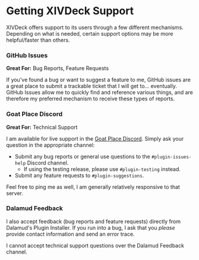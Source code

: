﻿# Getting XIVDeck Support

XIVDeck offers support to its users through a few different mechanisms. Depending on what is needed, certain
support options may be more helpful/faster than others. 

### GitHub Issues

**Great For:** Bug Reports, Feature Requests

If you've found a bug or want to suggest a feature to me, GitHub issues are a great place to submit a trackable
ticket that I will get to... eventually. GitHub Issues allow me to quickly find and reference various things,
and are therefore my preferred mechanism to receive these types of reports.

### Goat Place Discord

**Great For:** Technical Support

I am available for live support in the [Goat Place Discord](https://discord.gg/3NMcUV5). Simply ask your
question in the appropriate channel:

* Submit any bug reports or general use questions to the `#plugin-issues-help` Discord channel.
  * If using the testing release, please use `#plugin-testing` instead.
* Submit any feature requests to `#plugin-suggestions`.

Feel free to ping me as well, I am generally relatively responsive to that server.

### Dalamud Feedback

I also accept feedback (bug reports and feature requests) directly from Dalamud's Plugin Installer. If you run
into a bug, I ask that you *please* provide contact information and send an error trace.

I cannot accept technical support questions over the Dalamud Feedback channel.
